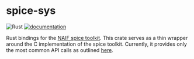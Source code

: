 # spice-sys
![Rust](https://github.com/rjpower4/spice-sys/workflows/Rust/badge.svg)
[![documentation](https://docs.rs/spice-sys/badge.svg)](https://docs.rs/spice-sys)

Rust bindings for the [NAIF spice toolkit](https://naif.jpl.nasa.gov/naif/toolkit.html).
This crate serves as a thin wrapper around the C implementation of the spice toolkit. 
Currently, it provides only the most common API calls as outlined [here](https://naif.jpl.nasa.gov/pub/naif/toolkit_docs/C/info/mostused.html). 
